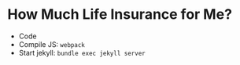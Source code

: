 # How Much Life Insurance for Me?

* Code
* Compile JS: `webpack`
* Start jekyll: `bundle exec jekyll server`
